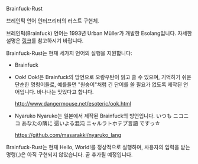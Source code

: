 Brainfuck-Rust

브레인퍽 언어 인터프리터의 러스트 구현체.

브레인퍽(Brainfuck) 언어는 1993년 Urban Müller가 개발한 Esolang입니다.
자세한 설명은 [링크](https://esolangs.org/wiki/Brainfuck)를 참고하시기
바랍니다.
  
Brainfuck-Rust는 현재 세가지 언어의 실행을 지원합니다:
 * Brainfuck

 * Ook!
   Ook!은 Brainfuck의 방언으로 오랑우탄이 읽고 쓸 수 있으며, 기억하기 쉬운 단순한
   명령어들로, 예를들면 "원숭이"처럼 긴 단어를 쓸 필요가 없도록 제작된 언어입니다.
   바나나는 맛있다고 합니다.

   http://www.dangermouse.net/esoteric/ook.html

 * Nyaruko
   Nyaruko는 일본에서 제작된 Brainfuck의 방언입니다.
	 いつも ニコニコ あなたの隣に 這いよる混沌 ニャルラトホテプ言語 ですっ☆

	 https://github.com/masarakki/nyaruko_lang

  
Brainfuck-Rust는 현재 Hello, World!를 정상적으로 실행하며,
사용자의 입력을 받는 명령(,)은 아직 구현되지 않았습니다.
곧 추가될 예정입니다.
